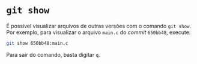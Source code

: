 # `git show`

É possível visualizar arquivos de outras versões com o comando `git show`. Por
exemplo, para visualizar o arquivo `main.c` do _commit_ `650bb48`, execute:
```sh
git show 650bb48:main.c
```

Para sair do comando, basta digitar `q`.
